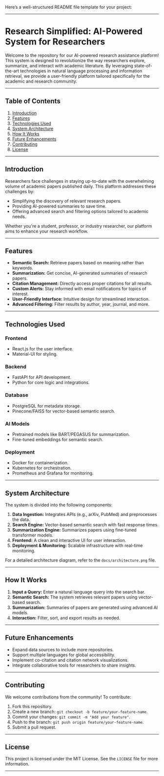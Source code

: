 Here’s a well-structured README file template for your project:

---

# **Research Simplified: AI-Powered System for Researchers**

Welcome to the repository for our AI-powered research assistance platform! This system is designed to revolutionize the way researchers explore, summarize, and interact with academic literature. By leveraging state-of-the-art technologies in natural language processing and information retrieval, we provide a user-friendly platform tailored specifically for the academic and research community.

---

## **Table of Contents**

1. [Introduction](#introduction)
2. [Features](#features)
3. [Technologies Used](#technologies-used)
4. [System Architecture](#system-architecture)
5. [How It Works](#how-it-works)
6. [Future Enhancements](#future-enhancements)
7. [Contributing](#contributing)
8. [License](#license)

---

## **Introduction**

Researchers face challenges in staying up-to-date with the overwhelming volume of academic papers published daily. This platform addresses these challenges by:
- Simplifying the discovery of relevant research papers.
- Providing AI-powered summaries to save time.
- Offering advanced search and filtering options tailored to academic needs.

Whether you're a student, professor, or industry researcher, our platform aims to enhance your research workflow.

---

## **Features**

- **Semantic Search:** Retrieve papers based on meaning rather than keywords.
- **Summarization:** Get concise, AI-generated summaries of research papers.
- **Citation Management:** Directly access proper citations for all results.
- **Custom Alerts:** Stay informed with email notifications for topics of interest.
- **User-Friendly Interface:** Intuitive design for streamlined interaction.
- **Advanced Filtering:** Filter results by author, year, journal, and more.

---

## **Technologies Used**

### **Frontend**
- React.js for the user interface.
- Material-UI for styling.

### **Backend**
- FastAPI for API development.
- Python for core logic and integrations.

### **Database**
- PostgreSQL for metadata storage.
- Pinecone/FAISS for vector-based semantic search.

### **AI Models**
- Pretrained models like BART/PEGASUS for summarization.
- Fine-tuned embeddings for semantic search.

### **Deployment**
- Docker for containerization.
- Kubernetes for orchestration.
- Prometheus and Grafana for monitoring.

---

## **System Architecture**

The system is divided into the following components:
1. **Data Ingestion:** Integrates APIs (e.g., arXiv, PubMed) and preprocesses the data.
2. **Search Engine:** Vector-based semantic search with fast response times.
3. **Summarization Engine:** Summarizes papers using fine-tuned transformer models.
4. **Frontend:** A clean and interactive UI for user interaction.
5. **Deployment & Monitoring:** Scalable infrastructure with real-time monitoring.

For a detailed architecture diagram, refer to the `docs/architecture.png` file.

---

## **How It Works**

1. **Input a Query:** Enter a natural language query into the search bar.
2. **Semantic Search:** The system retrieves relevant papers using vector-based search.
3. **Summarization:** Summaries of papers are generated using advanced AI models.
4. **Interaction:** Filter, sort, and export results as needed.

---

## **Future Enhancements**

- Expand data sources to include more repositories.
- Support multiple languages for global accessibility.
- Implement co-citation and citation network visualizations.
- Integrate collaborative tools for researchers to share insights.

---

## **Contributing**

We welcome contributions from the community! To contribute:
1. Fork this repository.
2. Create a new branch: `git checkout -b feature/your-feature-name`.
3. Commit your changes: `git commit -m "Add your feature"`.
4. Push to the branch: `git push origin feature/your-feature-name`.
5. Submit a pull request.

---

## **License**

This project is licensed under the MIT License. See the `LICENSE` file for more information.

---
